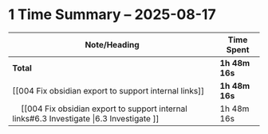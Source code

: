# 1 Time Summary – 2025-08-17

| Note/Heading | Time Spent |
|--------------|------------|
| **Total** | **1h 48m 16s** |
| [[004 Fix obsidian export to support internal links]] | **1h 48m 16s** |
| &nbsp;&nbsp;&nbsp;&nbsp;[[004 Fix obsidian export to support internal links#6.3 Investigate \|6.3 Investigate ]] | 1h 48m 16s |


